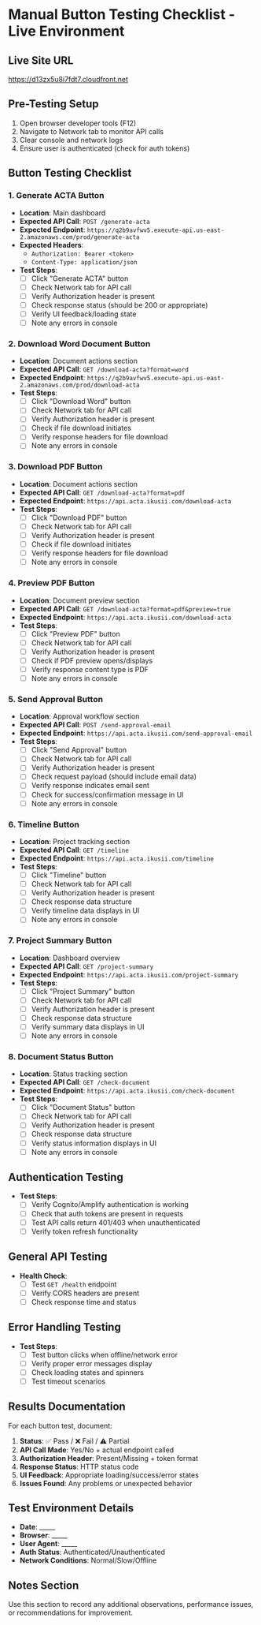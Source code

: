 # Manual Button Testing Checklist - Live Environment

## Live Site URL
https://d13zx5u8i7fdt7.cloudfront.net

## Pre-Testing Setup
1. Open browser developer tools (F12)
2. Navigate to Network tab to monitor API calls
3. Clear console and network logs
4. Ensure user is authenticated (check for auth tokens)

## Button Testing Checklist

### 1. Generate ACTA Button
- **Location**: Main dashboard
- **Expected API Call**: `POST /generate-acta`
- **Expected Endpoint**: `https://q2b9avfwv5.execute-api.us-east-2.amazonaws.com/prod/generate-acta`
- **Expected Headers**: 
  - `Authorization: Bearer <token>`
  - `Content-Type: application/json`
- **Test Steps**:
  - [ ] Click "Generate ACTA" button
  - [ ] Check Network tab for API call
  - [ ] Verify Authorization header is present
  - [ ] Check response status (should be 200 or appropriate)
  - [ ] Verify UI feedback/loading state
  - [ ] Note any errors in console

### 2. Download Word Document Button
- **Location**: Document actions section
- **Expected API Call**: `GET /download-acta?format=word`
- **Expected Endpoint**: `https://q2b9avfwv5.execute-api.us-east-2.amazonaws.com/prod/download-acta`
- **Test Steps**:
  - [ ] Click "Download Word" button
  - [ ] Check Network tab for API call
  - [ ] Verify Authorization header is present
  - [ ] Check if file download initiates
  - [ ] Verify response headers for file download
  - [ ] Note any errors in console

### 3. Download PDF Button
- **Location**: Document actions section
- **Expected API Call**: `GET /download-acta?format=pdf`
- **Expected Endpoint**: `https://api.acta.ikusii.com/download-acta`
- **Test Steps**:
  - [ ] Click "Download PDF" button
  - [ ] Check Network tab for API call
  - [ ] Verify Authorization header is present
  - [ ] Check if file download initiates
  - [ ] Verify response headers for file download
  - [ ] Note any errors in console

### 4. Preview PDF Button
- **Location**: Document preview section
- **Expected API Call**: `GET /download-acta?format=pdf&preview=true`
- **Expected Endpoint**: `https://api.acta.ikusii.com/download-acta`
- **Test Steps**:
  - [ ] Click "Preview PDF" button
  - [ ] Check Network tab for API call
  - [ ] Verify Authorization header is present
  - [ ] Check if PDF preview opens/displays
  - [ ] Verify response content type is PDF
  - [ ] Note any errors in console

### 5. Send Approval Button
- **Location**: Approval workflow section
- **Expected API Call**: `POST /send-approval-email`
- **Expected Endpoint**: `https://api.acta.ikusii.com/send-approval-email`
- **Test Steps**:
  - [ ] Click "Send Approval" button
  - [ ] Check Network tab for API call
  - [ ] Verify Authorization header is present
  - [ ] Check request payload (should include email data)
  - [ ] Verify response indicates email sent
  - [ ] Check for success/confirmation message in UI
  - [ ] Note any errors in console

### 6. Timeline Button
- **Location**: Project tracking section
- **Expected API Call**: `GET /timeline`
- **Expected Endpoint**: `https://api.acta.ikusii.com/timeline`
- **Test Steps**:
  - [ ] Click "Timeline" button
  - [ ] Check Network tab for API call
  - [ ] Verify Authorization header is present
  - [ ] Check response data structure
  - [ ] Verify timeline data displays in UI
  - [ ] Note any errors in console

### 7. Project Summary Button
- **Location**: Dashboard overview
- **Expected API Call**: `GET /project-summary`
- **Expected Endpoint**: `https://api.acta.ikusii.com/project-summary`
- **Test Steps**:
  - [ ] Click "Project Summary" button
  - [ ] Check Network tab for API call
  - [ ] Verify Authorization header is present
  - [ ] Check response data structure
  - [ ] Verify summary data displays in UI
  - [ ] Note any errors in console

### 8. Document Status Button
- **Location**: Status tracking section
- **Expected API Call**: `GET /check-document`
- **Expected Endpoint**: `https://api.acta.ikusii.com/check-document`
- **Test Steps**:
  - [ ] Click "Document Status" button
  - [ ] Check Network tab for API call
  - [ ] Verify Authorization header is present
  - [ ] Check response data structure
  - [ ] Verify status information displays in UI
  - [ ] Note any errors in console

## Authentication Testing
- **Test Steps**:
  - [ ] Verify Cognito/Amplify authentication is working
  - [ ] Check that auth tokens are present in requests
  - [ ] Test API calls return 401/403 when unauthenticated
  - [ ] Verify token refresh functionality

## General API Testing
- **Health Check**:
  - [ ] Test `GET /health` endpoint
  - [ ] Verify CORS headers are present
  - [ ] Check response time and status

## Error Handling Testing
- **Test Steps**:
  - [ ] Test button clicks when offline/network error
  - [ ] Verify proper error messages display
  - [ ] Check loading states and spinners
  - [ ] Test timeout scenarios

## Results Documentation
For each button test, document:
1. **Status**: ✅ Pass / ❌ Fail / ⚠️ Partial
2. **API Call Made**: Yes/No + actual endpoint called
3. **Authorization Header**: Present/Missing + token format
4. **Response Status**: HTTP status code
5. **UI Feedback**: Appropriate loading/success/error states
6. **Issues Found**: Any problems or unexpected behavior

## Test Environment Details
- **Date**: _____
- **Browser**: _____
- **User Agent**: _____
- **Auth Status**: Authenticated/Unauthenticated
- **Network Conditions**: Normal/Slow/Offline

## Notes Section
Use this section to record any additional observations, performance issues, or recommendations for improvement.
